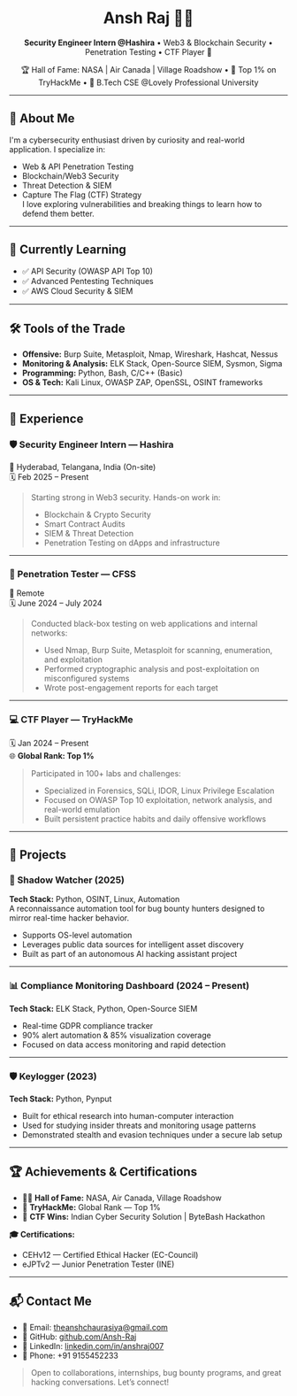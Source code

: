 <h1 align="center">Ansh Raj 👨‍💻</h1>
<p align="center">
  <strong>Security Engineer Intern @Hashira</strong> • Web3 & Blockchain Security • Penetration Testing • CTF Player 🧠  
</p>
<p align="center">
  🏆 Hall of Fame: NASA | Air Canada | Village Roadshow • 🎯 Top 1% on TryHackMe • 📍 B.Tech CSE @Lovely Professional University
</p>

---

## 👋 About Me

I'm a cybersecurity enthusiast driven by curiosity and real-world application. I specialize in:
- Web & API Penetration Testing
- Blockchain/Web3 Security
- Threat Detection & SIEM
- Capture The Flag (CTF) Strategy  
I love exploring vulnerabilities and breaking things to learn how to defend them better.

---

## 🌱 Currently Learning

- ✅ API Security (OWASP API Top 10)
- ✅ Advanced Pentesting Techniques
- ✅ AWS Cloud Security & SIEM

---

## 🛠️ Tools of the Trade

- **Offensive:** Burp Suite, Metasploit, Nmap, Wireshark, Hashcat, Nessus
- **Monitoring & Analysis:** ELK Stack, Open-Source SIEM, Sysmon, Sigma
- **Programming:** Python, Bash, C/C++ (Basic)
- **OS & Tech:** Kali Linux, OWASP ZAP, OpenSSL, OSINT frameworks

---

## 💼 Experience

### 🛡️ Security Engineer Intern — **Hashira**  
📍 Hyderabad, Telangana, India (On-site)  
🗓️ Feb 2025 – Present

> Starting strong in Web3 security. Hands-on work in:  
> - Blockchain & Crypto Security  
> - Smart Contract Audits  
> - SIEM & Threat Detection  
> - Penetration Testing on dApps and infrastructure  

---

### 🧪 Penetration Tester — **CFSS**  
📍 Remote  
🗓️ June 2024 – July 2024

> Conducted black-box testing on web applications and internal networks:  
> - Used Nmap, Burp Suite, Metasploit for scanning, enumeration, and exploitation  
> - Performed cryptographic analysis and post-exploitation on misconfigured systems  
> - Wrote post-engagement reports for each target  

---

### 💻 CTF Player — **TryHackMe**  
🗓️ Jan 2024 – Present  
🌐 **Global Rank: Top 1%**

> Participated in 100+ labs and challenges:  
> - Specialized in Forensics, SQLi, IDOR, Linux Privilege Escalation  
> - Focused on OWASP Top 10 exploitation, network analysis, and real-world emulation  
> - Built persistent practice habits and daily offensive workflows

---

## 💼 Projects

### 🔐 Shadow Watcher (2025)  
**Tech Stack:** Python, OSINT, Linux, Automation  
A reconnaissance automation tool for bug bounty hunters designed to mirror real-time hacker behavior.  
- Supports OS-level automation  
- Leverages public data sources for intelligent asset discovery  
- Built as part of an autonomous AI hacking assistant project  

---

### 📊 Compliance Monitoring Dashboard (2024 – Present)  
**Tech Stack:** ELK Stack, Python, Open-Source SIEM  
- Real-time GDPR compliance tracker  
- 90% alert automation & 85% visualization coverage  
- Focused on data access monitoring and rapid detection  

---

### 🛡️ Keylogger (2023)  
**Tech Stack:** Python, Pynput  
- Built for ethical research into human-computer interaction  
- Used for studying insider threats and monitoring usage patterns  
- Demonstrated stealth and evasion techniques under a secure lab setup  

---

## 🏆 Achievements & Certifications

- 👨‍🚀 **Hall of Fame:** NASA, Air Canada, Village Roadshow  
- 🧠 **TryHackMe:** Global Rank — Top 1%  
- 🏁 **CTF Wins:** Indian Cyber Security Solution | ByteBash Hackathon  

**🎓 Certifications:**
- CEHv12 — Certified Ethical Hacker (EC-Council)  
- eJPTv2 — Junior Penetration Tester (INE)

---

## 📬 Contact Me

- 📧 Email: theanshchaurasiya@gmail.com  
- 🐙 GitHub: [github.com/Ansh-Raj](https://github.com/Ansh-Raj)  
- 🔗 LinkedIn: [linkedin.com/in/anshraj007](https://linkedin.com/in/anshraj007)  
- 📱 Phone: +91 9155452233

> Open to collaborations, internships, bug bounty programs, and great hacking conversations. Let’s connect!
